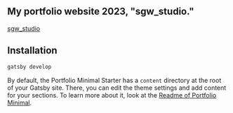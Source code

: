## My portfolio website 2023, "sgw_studio."

[sgw_studio](http://shagawa.work/)

## Installation

```sh
gatsby develop
```

By default, the Portfolio Minimal Starter has a `content` directory at the root of your Gatsby site. There, you can edit the theme settings and add content for your sections. To learn more about it, look at the [Readme of Portfolio Minimal](https://github.com/konstantinmuenster/gatsby-theme-portfolio-minimal/tree/main/gatsby-theme-portfolio-minimal#readme).
